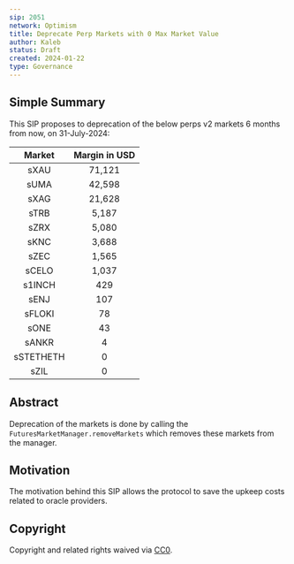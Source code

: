 ```yaml
---
sip: 2051
network: Optimism
title: Deprecate Perp Markets with 0 Max Market Value
author: Kaleb
status: Draft
created: 2024-01-22
type: Governance
---
```



## Simple Summary
<!--"If you can't explain it simply, you don't understand it well enough." Simply describe the outcome the proposed changes intends to achieve. This should be non-technical and accessible to a casual community member.-->
This SIP proposes to deprecation of the below perps v2 markets 6 months from now, on 31-July-2024:

| **Market** | **Margin in USD** |
|:----------:|:-----------------:|
|    sXAU    |       71,121      |
|    sUMA    |       42,598      |
|    sXAG    |       21,628      |
|    sTRB    |       5,187       |
|    sZRX    |       5,080       |
|    sKNC    |       3,688       |
|    sZEC    |       1,565       |
|    sCELO   |       1,037       |
|   s1INCH   |        429        |
|    sENJ    |        107        |
|   sFLOKI   |         78        |
|    sONE    |         43        |
|    sANKR   |         4         |
|  sSTETHETH |         0         |
|    sZIL    |         0         |

## Abstract

<!--A short (~200 word) description of the proposed change, the abstract should clearly describe the proposed change. This is what *will* be done if the SIP is implemented, not *why* it should be done or *how* it will be done. If the SIP proposes deploying a new contract, write, "we propose to deploy a new contract that will do x".-->

Deprecation of the markets is done by calling the `FuturesMarketManager.removeMarkets` which removes these markets from the manager.


## Motivation

<!--This is the problem statement. This is the *why* of the SIP. It should clearly explain *why* the current state of the protocol is inadequate.  It is critical that you explain *why* the change is needed, if the SIP proposes changing how something is calculated, you must address *why* the current calculation is inaccurate or wrong. This is not the place to describe how the SIP will address the issue!-->

The motivation behind this SIP allows the protocol to save the upkeep costs related to oracle providers. 


## Copyright

Copyright and related rights waived via [CC0](https://creativecommons.org/publicdomain/zero/1.0/).

